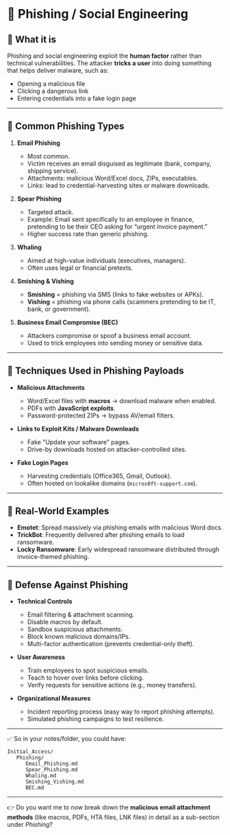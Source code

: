 # 📌 Phishing / Social Engineering

## 🔹 What it is

Phishing and social engineering exploit the **human factor** rather than technical vulnerabilities.
The attacker **tricks a user** into doing something that helps deliver malware, such as:

* Opening a malicious file
* Clicking a dangerous link
* Entering credentials into a fake login page

---

## 🔹 Common Phishing Types

1. **Email Phishing**

   * Most common.
   * Victim receives an email disguised as legitimate (bank, company, shipping service).
   * Attachments: malicious Word/Excel docs, ZIPs, executables.
   * Links: lead to credential-harvesting sites or malware downloads.

2. **Spear Phishing**

   * Targeted attack.
   * Example: Email sent specifically to an employee in finance, pretending to be their CEO asking for “urgent invoice payment.”
   * Higher success rate than generic phishing.

3. **Whaling**

   * Aimed at high-value individuals (executives, managers).
   * Often uses legal or financial pretexts.

4. **Smishing & Vishing**

   * **Smishing** = phishing via SMS (links to fake websites or APKs).
   * **Vishing** = phishing via phone calls (scammers pretending to be IT, bank, or government).

5. **Business Email Compromise (BEC)**

   * Attackers compromise or spoof a business email account.
   * Used to trick employees into sending money or sensitive data.

---

## 🔹 Techniques Used in Phishing Payloads

* **Malicious Attachments**

  * Word/Excel files with **macros** → download malware when enabled.
  * PDFs with **JavaScript exploits**.
  * Password-protected ZIPs → bypass AV/email filters.

* **Links to Exploit Kits / Malware Downloads**

  * Fake "Update your software" pages.
  * Drive-by downloads hosted on attacker-controlled sites.

* **Fake Login Pages**

  * Harvesting credentials (Office365, Gmail, Outlook).
  * Often hosted on lookalike domains (`micros0ft-support.com`).

---

## 🔹 Real-World Examples

* **Emotet**: Spread massively via phishing emails with malicious Word docs.
* **TrickBot**: Frequently delivered after phishing emails to load ransomware.
* **Locky Ransomware**: Early widespread ransomware distributed through invoice-themed phishing.

---

## 🔹 Defense Against Phishing

* **Technical Controls**

  * Email filtering & attachment scanning.
  * Disable macros by default.
  * Sandbox suspicious attachments.
  * Block known malicious domains/IPs.
  * Multi-factor authentication (prevents credential-only theft).

* **User Awareness**

  * Train employees to spot suspicious emails.
  * Teach to hover over links before clicking.
  * Verify requests for sensitive actions (e.g., money transfers).

* **Organizational Measures**

  * Incident reporting process (easy way to report phishing attempts).
  * Simulated phishing campaigns to test resilience.

---

✅ So in your notes/folder, you could have:

```
Initial_Access/
   Phishing/
      Email_Phishing.md
      Spear_Phishing.md
      Whaling.md
      Smishing_Vishing.md
      BEC.md
```

---

👉 Do you want me to now break down the **malicious email attachment methods** (like macros, PDFs, HTA files, LNK files) in detail as a sub-section under *Phishing*?
